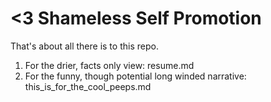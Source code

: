 # <3 Shameless Self Promotion

That's about all there is to this repo.

1. For the drier, facts only view: resume.md
2. For the funny, though potential long winded narrative: this_is_for_the_cool_peeps.md
